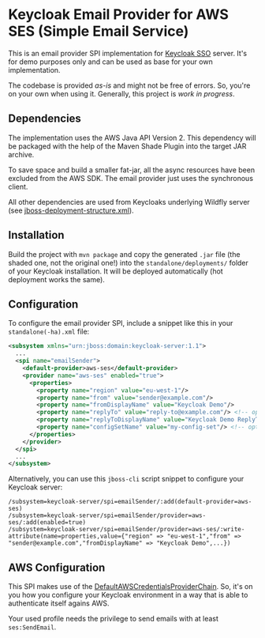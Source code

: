 # Keycloak Email Provider for AWS SES (Simple Email Service)

This is an email provider SPI implementation for [Keycloak SSO](https://www.keycloak.org) server.
It's for demo purposes only and can be used as base for your own implementation.

The codebase is provided _as-is_ and might not be free of errors.
So, you're on your own when using it.
Generally, this project is _work in progress_.

## Dependencies

The implementation uses the AWS Java API Version 2.
This dependency will be packaged with the help of the Maven Shade Plugin into the target JAR archive.

To save space and build a smaller fat-jar, all the async resources have been excluded from the AWS SDK.
The email provider just uses the synchronous client.

All other dependencies are used from Keycloaks underlying Wildfly server
(see [jboss-deployment-structure.xml](./src/main/resources/META-INF/jboss-deployment-structure.xml)).

## Installation

Build the project with `mvn package` and copy the generated `.jar` file (the shaded one, not the original one!)
into the `standalone/deployments/` folder of your Keycloak installation.
It will be deployed automatically (hot deployment works the same).

## Configuration

To configure the email provider SPI, include a snippet like this in your `standalone(-ha).xml` file:

```xml
<subsystem xmlns="urn:jboss:domain:keycloak-server:1.1">
  ...
  <spi name="emailSender">
    <default-provider>aws-ses</default-provider>
    <provider name="aws-ses" enabled="true">
      <properties>
        <property name="region" value="eu-west-1"/>
        <property name="from" value="sender@example.com"/>
        <property name="fromDisplayName" value="Keycloak Demo"/>
        <property name="replyTo" value="reply-to@example.com"/> <!-- optional -->
        <property name="replyToDisplayName" value="Keycloak Demo ReplyTo"/> <!-- optional -->
        <property name="configSetName" value="my-config-set"/> <!-- optional -->
      </properties>
    </provider>
  </spi>
  ...
</subsystem>
```

Alternatively, you can use this `jboss-cli` script snippet to configure your Keycloak server:

```
/subsystem=keycloak-server/spi=emailSender/:add(default-provider=aws-ses)
/subsystem=keycloak-server/spi=emailSender/provider=aws-ses/:add(enabled=true)
/subsystem=keycloak-server/spi=emailSender/provider=aws-ses/:write-attribute(name=properties,value={"region" => "eu-west-1","from" => "sender@example.com","fromDisplayName" => "Keycloak Demo",...})
```

## AWS Configuration

This SPI makes use of the [DefaultAWSCredentialsProviderChain](https://docs.aws.amazon.com/AWSJavaSDK/latest/javadoc/com/amazonaws/auth/DefaultAWSCredentialsProviderChain.html).
So, it's on you how you configure your Keycloak environment in a way that is able to authenticate itself agains AWS.

Your used profile needs the privilege to send emails with at least `ses:SendEmail`.
